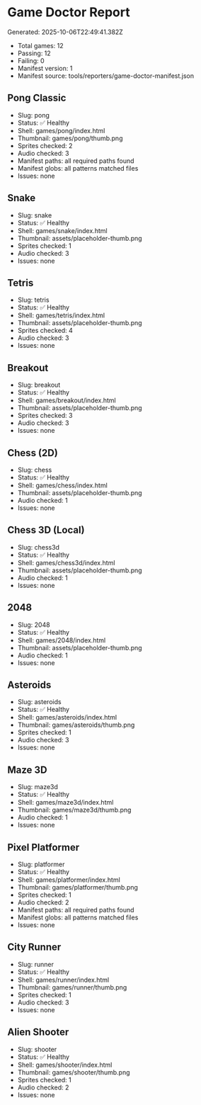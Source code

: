 # Game Doctor Report

Generated: 2025-10-06T22:49:41.382Z

- Total games: 12
- Passing: 12
- Failing: 0
- Manifest version: 1
- Manifest source: tools/reporters/game-doctor-manifest.json

## Pong Classic

- Slug: pong
- Status: ✅ Healthy
- Shell: games/pong/index.html
- Thumbnail: games/pong/thumb.png
- Sprites checked: 2
- Audio checked: 3
- Manifest paths: all required paths found
- Manifest globs: all patterns matched files
- Issues: none

## Snake

- Slug: snake
- Status: ✅ Healthy
- Shell: games/snake/index.html
- Thumbnail: assets/placeholder-thumb.png
- Sprites checked: 1
- Audio checked: 3
- Issues: none

## Tetris

- Slug: tetris
- Status: ✅ Healthy
- Shell: games/tetris/index.html
- Thumbnail: assets/placeholder-thumb.png
- Sprites checked: 4
- Audio checked: 3
- Issues: none

## Breakout

- Slug: breakout
- Status: ✅ Healthy
- Shell: games/breakout/index.html
- Thumbnail: assets/placeholder-thumb.png
- Sprites checked: 3
- Audio checked: 3
- Issues: none

## Chess (2D)

- Slug: chess
- Status: ✅ Healthy
- Shell: games/chess/index.html
- Thumbnail: assets/placeholder-thumb.png
- Audio checked: 1
- Issues: none

## Chess 3D (Local)

- Slug: chess3d
- Status: ✅ Healthy
- Shell: games/chess3d/index.html
- Thumbnail: assets/placeholder-thumb.png
- Audio checked: 1
- Issues: none

## 2048

- Slug: 2048
- Status: ✅ Healthy
- Shell: games/2048/index.html
- Thumbnail: assets/placeholder-thumb.png
- Audio checked: 1
- Issues: none

## Asteroids

- Slug: asteroids
- Status: ✅ Healthy
- Shell: games/asteroids/index.html
- Thumbnail: games/asteroids/thumb.png
- Sprites checked: 1
- Audio checked: 3
- Issues: none

## Maze 3D

- Slug: maze3d
- Status: ✅ Healthy
- Shell: games/maze3d/index.html
- Thumbnail: games/maze3d/thumb.png
- Audio checked: 1
- Issues: none

## Pixel Platformer

- Slug: platformer
- Status: ✅ Healthy
- Shell: games/platformer/index.html
- Thumbnail: games/platformer/thumb.png
- Sprites checked: 1
- Audio checked: 2
- Manifest paths: all required paths found
- Manifest globs: all patterns matched files
- Issues: none

## City Runner

- Slug: runner
- Status: ✅ Healthy
- Shell: games/runner/index.html
- Thumbnail: games/runner/thumb.png
- Sprites checked: 1
- Audio checked: 3
- Issues: none

## Alien Shooter

- Slug: shooter
- Status: ✅ Healthy
- Shell: games/shooter/index.html
- Thumbnail: games/shooter/thumb.png
- Sprites checked: 1
- Audio checked: 2
- Issues: none

